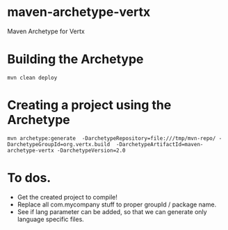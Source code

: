 maven-archetype-vertx
=====================

Maven Archetype for Vertx

# Building the Archetype

  `mvn clean deploy`

# Creating a project using the Archetype

  `mvn archetype:generate  -DarchetypeRepository=file:///tmp/mvn-repo/ -DarchetypeGroupId=org.vertx.build  -DarchetypeArtifactId=maven-archetype-vertx -DarchetypeVersion=2.0`

# To dos.

 * Get the created project to compile!
 * Replace all com.mycompany stuff to proper groupId / package name.
 * See if lang parameter can be added, so that we can generate only language specific files.

